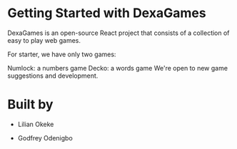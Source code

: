 # Getting Started with DexaGames

DexaGames is an open-source React project that consists of a collection of easy to play web games.

For starter, we have only two games:

Numlock: a numbers game
Decko: a words game
We're open to new game suggestions and development.

# Built by

- Lilian Okeke

- Godfrey Odenigbo